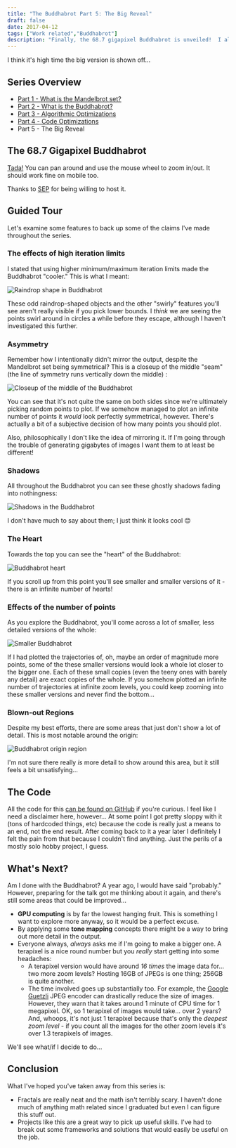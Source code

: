 ```yaml
---
title: "The Buddhabrot Part 5: The Big Reveal"
draft: false
date: 2017-04-12
tags: ["Work related","Buddhabrot"]
description: "Finally, the 68.7 gigapixel Buddhabrot is unveiled!  I also have some thoughts on where to go from here"
---
```


I think it's high time the big version is shown off...

## Series Overview

* [Part 1 - What is the Mandelbrot set?](/post/the-buddhabrot-part-1)
* [Part 2 - What is the Buddhabrot?](/post/the-buddhabrot-part-2)
* [Part 3 - Algorithmic Optimizations](/post/the-buddhabrot-part-3)
* [Part 4 - Code Optimizations](/post/the-buddhabrot-part-4)
* Part 5 - The Big Reveal

## The 68.7 Gigapixel Buddhabrot

[Tada!](https://www.sep.com/labs/buddhabrot)  You can pan around and use the mouse wheel to zoom in/out.  It should work fine on mobile too.

Thanks to [SEP](https://www.sep.com) for being willing to host it.

## Guided Tour

Let's examine some features to back up some of the claims I've made throughout the series.

### The effects of high iteration limits

I stated that using higher minimum/maximum iteration limits made the Buddhabrot "cooler."  This is what I meant:

![Raindrop shape in Buddhabrot](/buddhabrot/raindrop.jpg)

These odd raindrop-shaped objects and the other "swirly" features you'll see aren't really visible if you pick lower bounds.  I _think_ we are seeing the points swirl around in circles a while before they escape, although I haven't investigated this further.

### Asymmetry

Remember how I intentionally didn't mirror the output, despite the Mandelbrot set being symmetrical?  This is a closeup of the middle "seam" (the line of symmetry runs vertically down the middle) :

![Closeup of the middle of the Buddhabrot](/buddhabrot/unsymmetrical.jpg)

You can see that it's not quite the same on both sides since we're ultimately picking random points to plot.  If we somehow managed to plot an infinite number of points it _would_ look perfectly symmetrical, however.  There's actually a bit of a subjective decision of how many points you should plot.

Also, philosophically I don't like the idea of mirroring it.  If I'm going through the trouble of generating gigabytes of images I want them to at least be different!

### Shadows

All throughout the Buddhabrot you can see these ghostly shadows fading into nothingness:

![Shadows in the Buddhabrot](/buddhabrot/shadows.jpg)

I don't have much to say about them; I just think it looks cool 😊

### The Heart

Towards the top you can see the "heart" of the Buddhabrot:

![Buddhabrot heart](/buddhabrot/heart.jpg)

If you scroll up from this point you'll see smaller and smaller versions of it - there is an infinite number of hearts!

### Effects of the number of points

As you explore the Buddhabrot, you'll come across a lot of smaller, less detailed versions of the whole:

![Smaller Buddhabrot](/buddhabrot/smaller_version.jpg)

If I had plotted the trajectories of, oh, maybe an order of magnitude more points, some of the these smaller versions would look a whole lot closer to the bigger one.  Each of these small copies (even the teeny ones with barely any detail) are exact copies of the whole.  If you somehow plotted an infinite number of trajectories at infinite zoom levels, you could keep zooming into these smaller versions and never find the bottom...

### Blown-out Regions

Despite my best efforts, there are some areas that just don't show a lot of detail.  This is most notable around the origin:

![Buddhabrot origin region](/buddhabrot/origin.jpg)

I'm not sure there really _is_ more detail to show around this area, but it still feels a bit unsatisfying...

## The Code

All the code for this [can be found on GitHub](https://github.com/davidaramant/Fractals) if you're curious.  I feel like I need a disclaimer here, however...  At some point I got pretty sloppy with it (tons of hardcoded things, etc) because the code is really just a means to an end, not the end result.  After coming back to it a year later I definitely I felt the pain from that because I couldn't find anything.  Just the perils of a mostly solo hobby project, I guess.

## What's Next?

Am I done with the Buddhabrot?  A year ago, I would have said "probably."  However, preparing for the talk got me thinking about it again, and there's still some areas that could be improved...

* **GPU computing** is by far the lowest hanging fruit.  This is something I want to explore more anyway, so it would be a perfect excuse.
* By applying some **tone mapping** concepts there might be a way to bring out more detail in the output.
* Everyone always, _always_ asks me if I'm going to make a bigger one.  A terapixel is a nice round number but you _really_ start getting into some headaches:
  * A terapixel version would have around _16 times_ the image data for... two more zoom levels?  Hosting 16GB of JPEGs is one thing; 256GB is quite another.
  * The time involved goes up substantially too.  For example, the [Google Guetzli](https://github.com/google/guetzli/) JPEG encoder can drastically reduce the size of images.  However, they warn that it takes around 1 minute of CPU time for 1 megapixel.  OK, so 1 terapixel of images would take... over 2 years?  And, whoops, it's not just 1 terapixel because that's only the _deepest zoom level_ - if you count all the images for the other zoom levels it's over 1.3 terapixels of images.

We'll see what/if I decide to do...

## Conclusion

What I've hoped you've taken away from this series is:

* Fractals are really neat and the math isn't terribly scary.  I haven't done much of anything math related since I graduated but even I can figure this stuff out.
* Projects like this are a great way to pick up useful skills.  I've had to break out some frameworks and solutions that would easily be useful on the job.